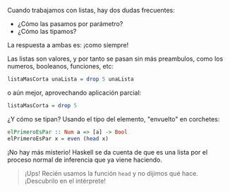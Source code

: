 Cuando trabajamos con listas, hay dos dudas frecuentes: 

  * ¿Cómo las pasamos por parámetro?
  * ¿Cómo las tipamos?

La respuesta a ambas es: ¡como siempre!

Las listas son valores, y por tanto se pasan sin más preambulos, como los numeros, booleanos, funciones, etc:

```haskell
listaMasCorta unaLista = drop 5 unaLista
```

o aún mejor, aprovechando aplicación parcial: 

```haskell
listaMasCorta = drop 5
```

¿Y cómo se tipan? Usando el tipo del elemento, "envuelto" en corchetes: 

```haskell
elPrimeroEsPar :: Num a => [a] -> Bool
elPrimeroEsPar x = even (head x) 
```

¡No hay más misterio! Haskell se da cuenta de que es una lista por el proceso normal de inferencia que ya viene haciendo. 

> ¡Ups! Recién usamos la función `head` y no dijimos qué hace. ¡Descubrilo en el intérprete!